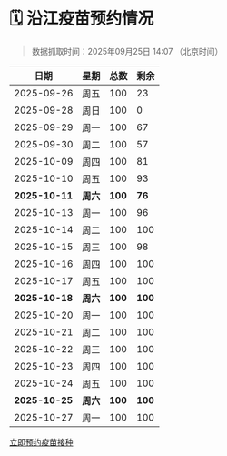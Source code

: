 # 🗓️ 沿江疫苗预约情况

> 数据抓取时间：2025年09月25日 14:07 （北京时间）

| 日期 | 星期 | 总数 | 剩余 |
|------|------|------|------|
| 2025-09-26 | 周五 | 100 | 23 |
| 2025-09-28 | 周日 | 100 | 0 |
| 2025-09-29 | 周一 | 100 | 67 |
| 2025-09-30 | 周二 | 100 | 57 |
| 2025-10-09 | 周四 | 100 | 81 |
| 2025-10-10 | 周五 | 100 | 93 |
| **2025-10-11** | **周六** | **100** | **76** |
| 2025-10-13 | 周一 | 100 | 96 |
| 2025-10-14 | 周二 | 100 | 100 |
| 2025-10-15 | 周三 | 100 | 98 |
| 2025-10-16 | 周四 | 100 | 100 |
| 2025-10-17 | 周五 | 100 | 100 |
| **2025-10-18** | **周六** | **100** | **100** |
| 2025-10-20 | 周一 | 100 | 100 |
| 2025-10-21 | 周二 | 100 | 100 |
| 2025-10-22 | 周三 | 100 | 100 |
| 2025-10-23 | 周四 | 100 | 100 |
| 2025-10-24 | 周五 | 100 | 100 |
| **2025-10-25** | **周六** | **100** | **100** |
| 2025-10-27 | 周一 | 100 | 100 |


<div class="button-container">
<a class="btn" href="http://yfzweb.ishequ.net/#/login" target="_blank">立即预约疫苗接种</a>
</div>

